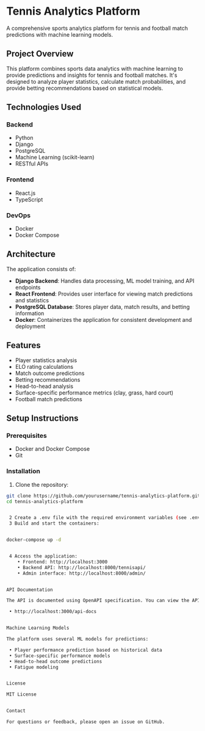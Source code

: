 # Tennis Analytics Platform

A comprehensive sports analytics platform for tennis and football match predictions with machine learning models.

## Project Overview

This platform combines sports data analytics with machine learning to provide predictions and insights for tennis and football
matches. It's designed to analyze player statistics, calculate match probabilities, and provide betting recommendations based on
statistical models.

## Technologies Used

### Backend
- Python
- Django
- PostgreSQL
- Machine Learning (scikit-learn)
- RESTful APIs

### Frontend
- React.js
- TypeScript

### DevOps
- Docker
- Docker Compose

## Architecture

The application consists of:
- **Django Backend**: Handles data processing, ML model training, and API endpoints
- **React Frontend**: Provides user interface for viewing match predictions and statistics
- **PostgreSQL Database**: Stores player data, match results, and betting information
- **Docker**: Containerizes the application for consistent development and deployment

## Features

- Player statistics analysis
- ELO rating calculations
- Match outcome predictions
- Betting recommendations
- Head-to-head analysis
- Surface-specific performance metrics (clay, grass, hard court)
- Football match predictions

## Setup Instructions

### Prerequisites
- Docker and Docker Compose
- Git

### Installation

1. Clone the repository:
```bash
git clone https://github.com/yourusername/tennis-analytics-platform.git
cd tennis-analytics-platform


 2 Create a .env file with the required environment variables (see .env.example)
 3 Build and start the containers:


docker-compose up -d


 4 Access the application:
    • Frontend: http://localhost:3000
    • Backend API: http://localhost:8000/tennisapi/
    • Admin interface: http://localhost:8000/admin/


API Documentation

The API is documented using OpenAPI specification. You can view the API documentation at:

 • http://localhost:3000/api-docs


Machine Learning Models

The platform uses several ML models for predictions:

 • Player performance prediction based on historical data
 • Surface-specific performance models
 • Head-to-head outcome predictions
 • Fatigue modeling


License

MIT License


Contact

For questions or feedback, please open an issue on GitHub.
